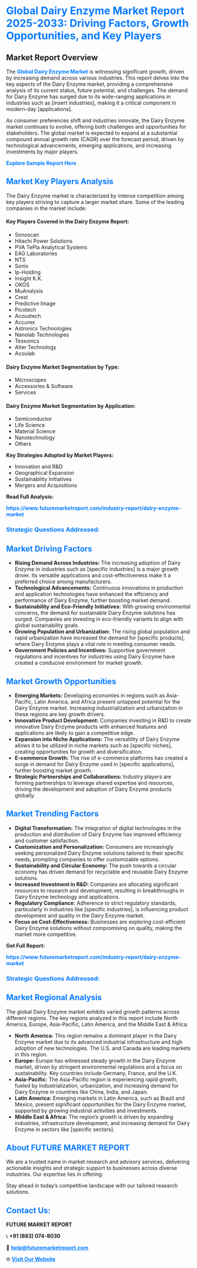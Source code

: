 <h1 style="color: #007BFF;">Global Dairy Enzyme Market Report 2025-2033: Driving Factors, Growth Opportunities, and Key Players</h1>

<section id="overview">
<h2>Market Report Overview</h2>
<p>The <a href="https://www.futuremarketreport.com/industry-report/dairy-enzyme-market" style="color: #007BFF; text-decoration: none;"><strong>Global Dairy Enzyme Market</strong></a> is witnessing significant growth, driven by increasing demand across various industries. This report delves into the key aspects of the Dairy Enzyme market, providing a comprehensive analysis of its current status, future potential, and challenges. The demand for Dairy Enzyme has surged due to its wide-ranging applications in industries such as [insert industries], making it a critical component in modern-day [applications].</p>
<p>As consumer preferences shift and industries innovate, the Dairy Enzyme market continues to evolve, offering both challenges and opportunities for stakeholders. The global market is expected to expand at a substantial compound annual growth rate (CAGR) over the forecast period, driven by technological advancements, emerging applications, and increasing investments by major players.</p>
</section>

<section id="overview">
<p><a href="https://www.futuremarketreport.com/request-sample/reportId=33800" style="color: #007BFF; text-decoration: none;"><strong>Explore Sample Report Here</strong></a></p>
</section>

<section id="key-players">
<h2 style="color: #007BFF;">Market Key Players Analysis</h2>
<p>The Dairy Enzyme market is characterized by intense competition among key players striving to capture a larger market share. Some of the leading companies in the market include:</p>
<h4>Key Players Covered in the Dairy Enzyme Report:</h4>
<ul><li>Sonoscan</li><li>Hitachi Power Solutions</li><li>PVA TePla Analytical Systems</li><li>EAG Laboratories</li><li>NTS</li><li>Sonix</li><li>Ip-Holding</li><li>Insight K.K.</li><li>OKOS</li><li>MuAnalysis</li><li>Crest</li><li>Predictive Image</li><li>Picotech</li><li>Acoustech</li><li>Accurex</li><li>Astronics Technologies</li><li>Nanolab Technologies</li><li>Tessonics</li><li>Alter Technology</li><li>Acoulab</li></ul>
<h4>Dairy Enzyme Market Segmentation by Type:</h4>
<ul><li>Microscopes</li><li>Accessories &amp; Software</li><li>Services</li></ul>

<h4>Dairy Enzyme Market Segmentation by Application:</h4>
<ul><li>Semiconductor</li><li>Life Science</li><li>Material Science</li><li>Nanotechnology</li><li>Others</li></ul>
<p><strong>Key Strategies Adopted by Market Players:</strong></p>
<ul>
<li>Innovation and R&D</li>
<li>Geographical Expansion</li>
<li>Sustainability Initiatives</li>
<li>Mergers and Acquisitions</li>
</ul>
</section>

<section>
<p><strong>Read Full Analysis: </strong></p><a href="https://www.futuremarketreport.com/industry-report/dairy-enzyme-market" style="color: #007BFF; text-decoration: none;"><strong>https://www.futuremarketreport.com/industry-report/dairy-enzyme-market</strong></a>
<h3 style="color: #007BFF;">Strategic Questions Addressed:</h3>
</section>

<section id="driving-factors">
<h2 style="color: #007BFF;">Market Driving Factors</h2>
<ul>
<li><strong>Rising Demand Across Industries:</strong> The increasing adoption of Dairy Enzyme in industries such as [specific industries] is a major growth driver. Its versatile applications and cost-effectiveness make it a preferred choice among manufacturers.</li>
<li><strong>Technological Advancements:</strong> Continuous innovations in production and application technologies have enhanced the efficiency and performance of Dairy Enzyme, further boosting market demand.</li>
<li><strong>Sustainability and Eco-Friendly Initiatives:</strong> With growing environmental concerns, the demand for sustainable Dairy Enzyme solutions has surged. Companies are investing in eco-friendly variants to align with global sustainability goals.</li>
<li><strong>Growing Population and Urbanization:</strong> The rising global population and rapid urbanization have increased the demand for [specific products], where Dairy Enzyme plays a vital role in meeting consumer needs.</li>
<li><strong>Government Policies and Incentives:</strong> Supportive government regulations and incentives for industries using Dairy Enzyme have created a conducive environment for market growth.</li>
</ul>
</section>

<section id="growth-opportunities">
<h2 style="color: #007BFF;">Market Growth Opportunities</h2>
<ul>
<li><strong>Emerging Markets:</strong> Developing economies in regions such as Asia-Pacific, Latin America, and Africa present untapped potential for the Dairy Enzyme market. Increasing industrialization and urbanization in these regions are key growth drivers.</li>
<li><strong>Innovative Product Development:</strong> Companies investing in R&D to create innovative Dairy Enzyme products with enhanced features and applications are likely to gain a competitive edge.</li>
<li><strong>Expansion into Niche Applications:</strong> The versatility of Dairy Enzyme allows it to be utilized in niche markets such as [specific niches], creating opportunities for growth and diversification.</li>
<li><strong>E-commerce Growth:</strong> The rise of e-commerce platforms has created a surge in demand for Dairy Enzyme used in [specific applications], further boosting market growth.</li>
<li><strong>Strategic Partnerships and Collaborations:</strong> Industry players are forming partnerships to leverage shared expertise and resources, driving the development and adoption of Dairy Enzyme products globally.</li>
</ul>
</section>

<section id="trending-factors">
<h2 style="color: #007BFF;">Market Trending Factors</h2>
<ul>
<li><strong>Digital Transformation:</strong> The integration of digital technologies in the production and distribution of Dairy Enzyme has improved efficiency and customer satisfaction.</li>
<li><strong>Customization and Personalization:</strong> Consumers are increasingly seeking personalized Dairy Enzyme solutions tailored to their specific needs, prompting companies to offer customizable options.</li>
<li><strong>Sustainability and Circular Economy:</strong> The push towards a circular economy has driven demand for recyclable and reusable Dairy Enzyme solutions.</li>
<li><strong>Increased Investment in R&D:</strong> Companies are allocating significant resources to research and development, resulting in breakthroughs in Dairy Enzyme technology and applications.</li>
<li><strong>Regulatory Compliance:</strong> Adherence to strict regulatory standards, particularly in industries like [specific industries], is influencing product development and quality in the Dairy Enzyme market.</li>
<li><strong>Focus on Cost-Effectiveness:</strong> Businesses are exploring cost-efficient Dairy Enzyme solutions without compromising on quality, making the market more competitive.</li>
</ul>
</section>

<section>
<p><strong>Get Full Report: </strong></p><a href="https://www.futuremarketreport.com/industry-report/dairy-enzyme-market" style="color: #007BFF; text-decoration: none;"><strong>https://www.futuremarketreport.com/industry-report/dairy-enzyme-market</strong></a>
<h3 style="color: #007BFF;">Strategic Questions Addressed:</h3>
</section>


<section id="regional-analysis">
<h2 style="color: #007BFF;">Market Regional Analysis</h2>
<p>The global Dairy Enzyme market exhibits varied growth patterns across different regions. The key regions analyzed in this report include North America, Europe, Asia-Pacific, Latin America, and the Middle East & Africa:</p>
<ul>
<li><strong>North America:</strong> This region remains a dominant player in the Dairy Enzyme market due to its advanced industrial infrastructure and high adoption of new technologies. The U.S. and Canada are leading markets in this region.</li>
<li><strong>Europe:</strong> Europe has witnessed steady growth in the Dairy Enzyme market, driven by stringent environmental regulations and a focus on sustainability. Key countries include Germany, France, and the U.K.</li>
<li><strong>Asia-Pacific:</strong> The Asia-Pacific region is experiencing rapid growth, fueled by industrialization, urbanization, and increasing demand for Dairy Enzyme in countries like China, India, and Japan.</li>
<li><strong>Latin America:</strong> Emerging markets in Latin America, such as Brazil and Mexico, present significant opportunities for the Dairy Enzyme market, supported by growing industrial activities and investments.</li>
<li><strong>Middle East & Africa:</strong> The region’s growth is driven by expanding industries, infrastructure development, and increasing demand for Dairy Enzyme in sectors like [specific sectors].</li>
</ul>
</section>

<footer>
<h2 style="color: #007BFF;">About FUTURE MARKET REPORT</h2>
<p>We are a trusted name in market research and advisory services, delivering actionable insights and strategic support to businesses across diverse industries. Our expertise lies in offering:</p>

<p>Stay ahead in today’s competitive landscape with our tailored research solutions.</p>

<h2 style="color: #007BFF;">Contact Us:</h2>
<p><strong>FUTURE MARKET REPORT</strong></p>
<p>📞 <strong>+91 (883) 074-8030</strong></p>
<p>📧 <strong><a href="mailto:help@futuremarketreport.com" style="color: #007BFF;">help@futuremarketreport.com</a></strong></p>
<p>🌐 <strong><a href="https://www.futuremarketreport.com/" style="color: #007BFF;">Visit Our Website</a></strong></p>
</footer>